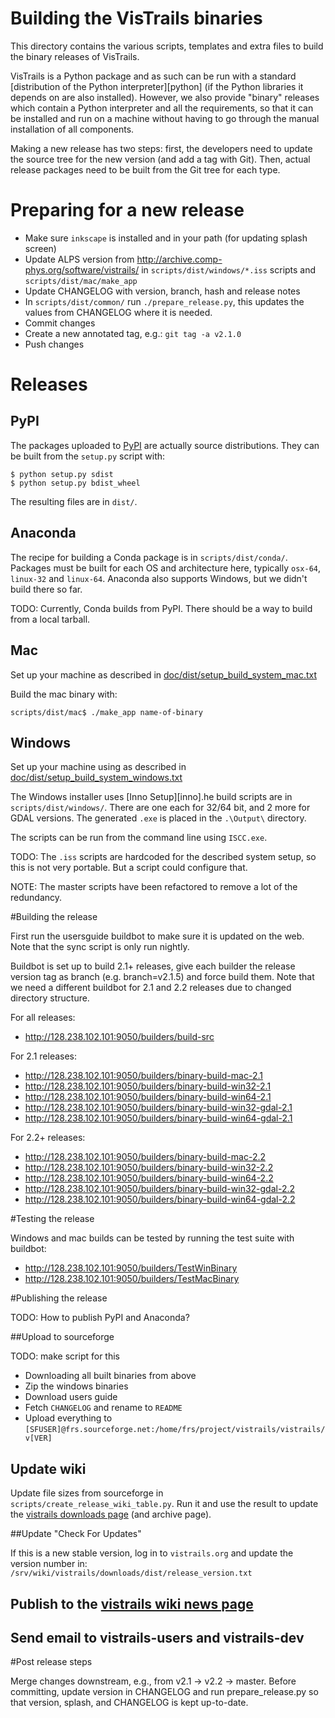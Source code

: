 # Building the VisTrails binaries

This directory contains the various scripts, templates and extra files to build
the binary releases of VisTrails.

VisTrails is a Python package and as such can be run with a standard
[distribution of the Python interpreter][python] (if the Python libraries it
depends on are also installed). However, we also provide "binary" releases
which contain a Python interpreter and all the requirements, so that it can be
installed and run on a machine without having to go through the manual
installation of all components.

Making a new release has two steps: first, the developers need to update the
source tree for the new version (and add a tag with Git). Then, actual release
packages need to be built from the Git tree for each type.

# Preparing for a new release

* Make sure `inkscape` is installed and in your path (for updating splash screen)
* Update ALPS version from http://archive.comp-phys.org/software/vistrails/
  in `scripts/dist/windows/*.iss` scripts and `scripts/dist/mac/make_app`
* Update CHANGELOG with version, branch, hash and release notes
* In `scripts/dist/common/` run `./prepare_release.py`, this updates the values
  from CHANGELOG where it is needed.
* Commit changes
* Create a new annotated tag, e.g.: `git tag -a v2.1.0`
* Push changes

# Releases

## PyPI

The packages uploaded to [PyPI](pypi) are actually source distributions. They
can be built from the `setup.py`  script with:

    $ python setup.py sdist
    $ python setup.py bdist_wheel

The resulting files are in `dist/`.

## Anaconda

The recipe for building a Conda package is in `scripts/dist/conda/`. Packages
must be built for each OS and architecture here, typically `osx-64`, `linux-32`
and `linux-64`. Anaconda also supports Windows, but we didn't build there so
far.

TODO: Currently, Conda builds from PyPI. There should be a way to build from a
local tarball.

## Mac

Set up your machine as described in [doc/dist/setup_build_system_mac.txt](doc/dist/setup_build_system_mac.txt)

Build the mac binary with:

    scripts/dist/mac$ ./make_app name-of-binary

## Windows

Set up your machine using as described in [doc/dist/setup_build_system_windows.txt](doc/dist/setup_build_system_windows.txt)

The Windows installer uses [Inno Setup][inno].he build scripts are in
`scripts/dist/windows/`. There are one each for 32/64 bit, and 2 more for GDAL versions.
The generated `.exe` is placed in the `.\Output\` directory.

The scripts can be run from the command line using `ISCC.exe`.

TODO: The `.iss` scripts are hardcoded for the described system setup, so this
is not very portable. But a script could configure that.

NOTE: The master scripts have been refactored to remove a lot of the redundancy.

#Building the release

First run the usersguide buildbot to make sure it is updated on the web. Note
that the sync script is only run nightly.

Buildbot is set up to build 2.1+ releases, give each builder the release
version tag as branch (e.g. branch=v2.1.5) and force build them. Note that we need
a different buildbot for 2.1 and 2.2 releases due to changed directory structure.

For all releases:

* http://128.238.102.101:9050/builders/build-src

For 2.1 releases:

* http://128.238.102.101:9050/builders/binary-build-mac-2.1
* http://128.238.102.101:9050/builders/binary-build-win32-2.1
* http://128.238.102.101:9050/builders/binary-build-win64-2.1
* http://128.238.102.101:9050/builders/binary-build-win32-gdal-2.1
* http://128.238.102.101:9050/builders/binary-build-win64-gdal-2.1

For 2.2+ releases:

* http://128.238.102.101:9050/builders/binary-build-mac-2.2
* http://128.238.102.101:9050/builders/binary-build-win32-2.2
* http://128.238.102.101:9050/builders/binary-build-win64-2.2
* http://128.238.102.101:9050/builders/binary-build-win32-gdal-2.2
* http://128.238.102.101:9050/builders/binary-build-win64-gdal-2.2

#Testing the release

Windows and mac builds can be tested by running the test suite with buildbot:

*  http://128.238.102.101:9050/builders/TestWinBinary
*  http://128.238.102.101:9050/builders/TestMacBinary

#Publishing the release

TODO: How to publish PyPI and Anaconda?

##Upload to sourceforge

TODO: make script for this

* Downloading all built binaries from above
* Zip the windows binaries
* Download users guide
* Fetch `CHANGELOG` and rename to `README`
* Upload everything to `[SFUSER]@frs.sourceforge.net:/home/frs/project/vistrails/vistrails/v[VER]`

## Update wiki
Update file sizes from sourceforge in `scripts/create_release_wiki_table.py`.
Run it and use the result to update the
[vistrails downloads page](http://www.vistrails.org/index.php/Downloads) (and archive page).

##Update "Check For Updates"

If this is a new stable version, log in to `vistrails.org` and update the version number in:
`/srv/wiki/vistrails/downloads/dist/release_version.txt`

## Publish to the [vistrails wiki news page](http://www.vistrails.org/index.php/Main_Page)

## Send email to vistrails-users and vistrails-dev

#Post release steps

Merge changes downstream, e.g., from v2.1 -> v2.2 -> master. Before committing, update version
in CHANGELOG and run prepare_release.py so that version, splash, and CHANGELOG is kept up-to-date.